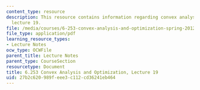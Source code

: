 ```yaml
---
content_type: resource
description: This resource contains information regarding convex analysis and optimization,
  lecture 19.
file: /media/courses/6-253-convex-analysis-and-optimization-spring-2012/27b2c620989feee3c112cd36241eb464_MIT6_253S12_lec19.pdf
file_type: application/pdf
learning_resource_types:
- Lecture Notes
ocw_type: OCWFile
parent_title: Lecture Notes
parent_type: CourseSection
resourcetype: Document
title: 6.253 Convex Analysis and Optimization, Lecture 19
uid: 27b2c620-989f-eee3-c112-cd36241eb464
---
```


